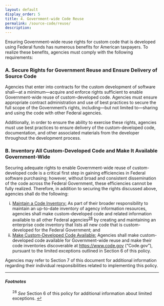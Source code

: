 ```yaml
---
layout: default
display_order: 5
title: 4. Government-wide Code Reuse
permalink: /source-code/reuse/
description: 
---
```


Ensuring Government-wide reuse rights for custom code that is developed using Federal funds has numerous benefits for American taxpayers. To realize these benefits, agencies must comply with the following requirements:

### A. Secure Rights for Government Reuse and Ensure Delivery of Source Code

Agencies that enter into contracts for the custom development of software shall—at a minimum—acquire and enforce rights sufficient to enable Government-wide reuse of custom-developed code. Agencies must ensure appropriate contract administration and use of best practices to secure the full scope of the Government’s rights, including—but not limited to—sharing and using the code with other Federal agencies.   

Additionally, in order to ensure the ability to exercise these rights, agencies must use best practices to ensure delivery of the custom-developed code, documentation, and other associated materials from the developer throughout the development process.

### B. Inventory All Custom-Developed Code and Make It Available Government-Wide

Securing adequate rights to enable Government-wide reuse of custom-developed code is a critical first step in gaining efficiencies in Federal software purchasing; however, without broad and consistent dissemination of the code across the Federal Government, these efficiencies cannot be fully realized. Therefore, in addition to securing the rights discussed above, agencies shall do the following:

<ol type="i">
	<li><u>Maintain a Code Inventory:</u> As part of their broader responsibility to maintain an up-to-date inventory of agency information resources, agencies shall make custom-developed code and related information available to all other Federal agencies<sup id="fnr28"><a href="#fn28">28</a></sup> by creating and maintaining an enterprise code inventory that lists all new code that is custom-developed for the Federal Government; and</li>
	<li><u>Make Custom-Developed Code Available:</u> Agencies shall make custom-developed code available for Government-wide reuse and make their code inventories discoverable at <a href="https://www.code.gov">https://www.code.gov</a> (“Code.gov”), pursuant to the limited exceptions outlined in Section 6 of this policy.</li>
</ol>

Agencies may refer to Section 7 of this document for additional information regarding their individual responsibilities related to implementing this policy.

***

#### *Footnotes*

<ul style="list-style-type:none">

<li id="fn28"><sup>28</sup> <em>See</em> Section 6 of this policy for additional information about limited exceptions. <a href="#fnr28">&#8617;</a></li>

</ul>
